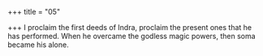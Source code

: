 +++
title = "05"

+++
I proclaim the first deeds of Indra, proclaim the present ones that he has  performed.
When he overcame the godless magic powers, then soma became
his alone.